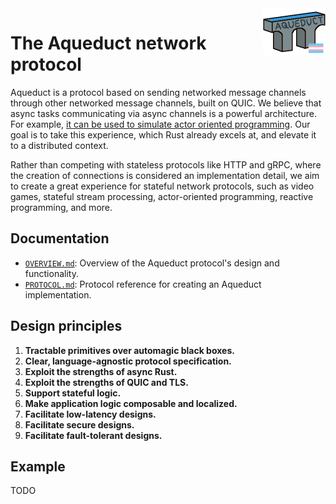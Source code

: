 
<img align="right" height="75" src="docs/.assets/aqueduct.png"/>

# The Aqueduct network protocol

Aqueduct is a protocol based on sending networked message channels through
other networked message channels, built on QUIC. We believe that async tasks
communicating via async channels is a powerful architecture. For example,
[it can be used to simulate actor oriented programming][1]. Our goal is to take
this experience, which Rust already excels at, and elevate it to a distributed
context.

[1]: https://ryhl.io/blog/actors-with-tokio/

Rather than competing with stateless protocols like HTTP and gRPC, where the
creation of connections is considered an implementation detail, we aim to
create a great experience for stateful network protocols, such as video games,
stateful stream processing, actor-oriented programming, reactive programming,
and more.

## Documentation

- [`OVERVIEW.md`](OVERVIEW.md): Overview of the Aqueduct protocol's design and functionality.
- [`PROTOCOL.md`](PROTOCOL.md): Protocol reference for creating an Aqueduct implementation.

## Design principles

1. **Tractable primitives over automagic black boxes.**
2. **Clear, language-agnostic protocol specification.**
3. **Exploit the strengths of async Rust.**
4. **Exploit the strengths of QUIC and TLS.**
5. **Support stateful logic.**
6. **Make application logic composable and localized.**
7. **Facilitate low-latency designs.**
8. **Facilitate secure designs.**
9. **Facilitate fault-tolerant designs.**

## Example

TODO

